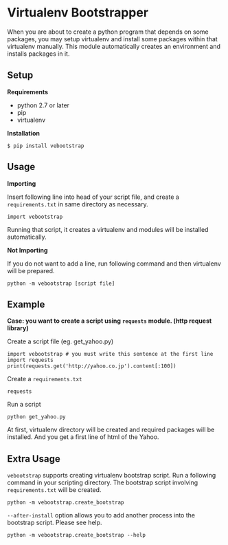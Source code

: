 Virtualenv Bootstrapper
========================

When you are about to create a python program that depends on some packages, you may setup virtualenv and install some packages within that virtualenv manually. This module automatically creates an environment and installs packages in it.

Setup
-------------

**Requirements**

* python 2.7 or later
* pip
* virtualenv

**Installation**

    $ pip install vebootstrap

Usage
--------------

**Importing**

Insert following line into head of your script file, and create a `requirements.txt` in same directory as necessary.

    import vebootstrap

Running that script, it creates a virtualenv and modules will be installed automatically.

**Not Importing**

If you do not want to add a line, run following command and then virtualenv will be prepared.

    python -m vebootstrap [script file]

Example
--------------

**Case: you want to create a script using `requests` module. (http request library)**

Create a script file (eg. get\_yahoo.py)

    import vebootstrap # you must write this sentence at the first line
    import requests
    print(requests.get('http://yahoo.co.jp').content[:100])

Create a `requirements.txt`

    requests

Run a script

    python get_yahoo.py

At first, virtualenv directory will be created and required packages will be installed.
And you get a first line of html of the Yahoo.

Extra Usage
--------------

`vebootstrap` supports creating virtualenv bootstrap script. Run a following command in your scripting directory. The bootstrap script involving `requirements.txt` will be created.

    python -m vebootstrap.create_bootstrap

`--after-install` option allows you to add another process into the bootstrap script. Please see help.

    python -m vebootstrap.create_bootstrap --help

